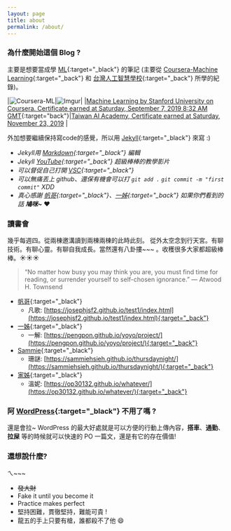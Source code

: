 ```yaml
---
layout: page
title: about
permalink: /about/
---
```


### 為什麼開始這個 Blog ?

主要是想要當成學 [ML](https://en.wikipedia.org/wiki/Machine_learning){:target="_black"} 的筆記 (主要從 [Coursera-Machine Learning](https://www.coursera.org/learn/machine-learning){:target="_back"} 和 [台灣人工智慧學校](https://aiacademy.tw/){:target="_back"} 所學的紀錄)。

|![Coursera-ML](https://i.imgur.com/Yfdb6Cm.jpg)|![Imgur](https://i.imgur.com/kHsBSCmh.jpg)|
|[Machine Learning by Stanford University on Coursera. Certificate earned at Saturday, September 7, 2019 8:32 AM GMT](https://www.coursera.org/account/accomplishments/certificate/PDEWSG5VVJ8F){:target="back"}|[Taiwan AI Academy, Certificate earned at Saturday, November 23, 2019](https://yuting3656.github.io/yutingblog//aiacademy/so-it-is) |

外加想要繼續保持寫code的感覺，所以用 [Jekyll](https://jekyllrb.com/){:target="_black"} 來寫 :) 
   - *Jekyll用 [Markdown](https://en.wikipedia.org/wiki/Markdown){:target="_black"} 編輯*
   - *Jekyll [YouTube](https://www.youtube.com/watch?v=T1itpPvFWHI&list=PLLAZ4kZ9dFpOPV5C5Ay0pHaa0RJFhcmcB&index=1){:target="_back"} 超級棒棒的教學影片*
   - *可以督促自己打開 [VSC](https://en.wikipedia.org/wiki/Visual_Studio_Code){:target="_black"}* 
   - *可以無痛丟上 github、還保有機會可以打 `git add .` `git commit -m "first commit"` XDD*
   - *真心感謝 [帆哥](https://josephjsf2.github.io/){:target="_black"}、[一姊](https://pengpon.github.io/){:target="_back"} 如果你們看到的話 __鳩咪~__* :heart:

### 讀書會

幾乎每週四。從兩棟邀溝讀到兩棟兩棟的此時此刻。
從外太空念到行天宮。有聊技術。有聊心靈。有聊自我成長。當然還有八卦摟~~~
。收穫很多大家都超級棒棒。:sunny::sunny::sunny:

> “No matter how busy you may think you are, you must find time for reading, or surrender yourself to self-chosen ignorance.”
> ― Atwood H. Townsend

   - [帆哥](https://josephjsf2.github.io/){:target="_black"}
      - 凡歌: [https://josephjsf2.github.io/test1/index.html](https://josephjsf2.github.io/test1/index.html){:target="_back"}
   - [一姊](https://pengpon.github.io/){:target="_black"}
      - 一解: [https://pengpon.github.io/yoyo/project/](https://pengpon.github.io/yoyo/project/){:target="_back"}
   - [Sammie](https://sammiehsieh.github.io/blog/){:target="_black"}
      - 珊謎: [https://sammiehsieh.github.io/thursdaynight/](https://sammiehsieh.github.io/thursdaynight/){:target="_back"}
   - [家姊](https://op30132.github.io/){:target="_black"}
      - 溫妮: [https://op30132.github.io/whatever/](https://op30132.github.io/whatever/){:target="_back"}

### 阿 [WordPress](https://yutingboy.home.blog/){:target="_black"} 不用了嗎 ?

還是會拉~ WordPress 的最大好處就是可以方便的行動上傳內容，__搭車__、__通勤__、__拉屎__ 等的時候就可以快速的 PO 一篇文，還是有它的存在價值!

### 還想說什麼?

ㄟ~~~ 
- ~~發大財~~
- Fake it until you become it
- Practice makes perfect
- 堅持困難，貫徹堅持，難能可貴 !
- 龍五的手上只要有槍，誰都殺不了他 :smile:
